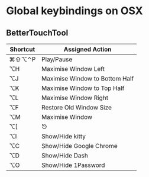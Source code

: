 # Global keybindings on OSX

## BetterTouchTool

| Shortcut   | Assigned Action                  |
| ---------- | -------------------------------- |
| ⌘⇧⌥⌃P      | Play/Pause                       |
| ⌥H         | Maximise Window Left             |
| ⌥J         | Maximise Window to Bottom Half   |
| ⌥K         | Maximise Window to Top Half      |
| ⌥L         | Maximise Window Right            |
| ⌥F         | Restore Old Window Size          |
| ⌥M         | Maximise Window                  |
| ⌥[         | ⎋                                |
| ⌥I         | Show/Hide kitty                  |
| ⌥C         | Show/Hide Google Chrome          |
| ⌥D         | Show/Hide Dash                   |
| ⌥O         | Show/Hide 1Password              |
